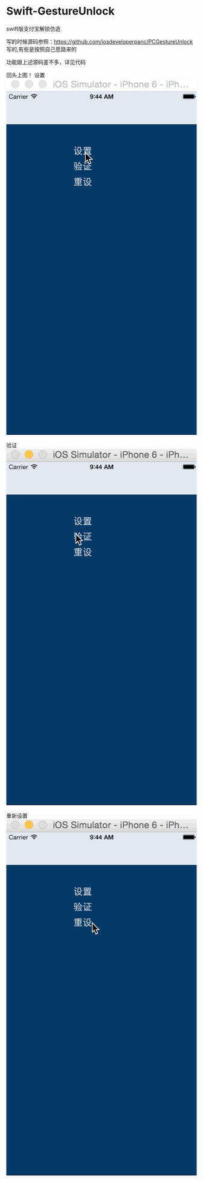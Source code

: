 # Swift-GestureUnlock
swift版支付宝解锁仿造

写的时候源码参照：https://github.com/iosdeveloperpanc/PCGestureUnlock 写的,有些是按照自己思路来的  <br>

功能跟上述源码差不多，详见代码<br>

回头上图！
设置<br>
![](https://github.com/csjlengxiang/Swift-GestureUnlock/blob/master/设置.gif)<br>

验证<br>
![](https://github.com/csjlengxiang/Swift-GestureUnlock/blob/master/验证.gif)<br>

重新设置<br>
![](https://github.com/csjlengxiang/Swift-GestureUnlock/blob/master/重新设置.gif)<br>

